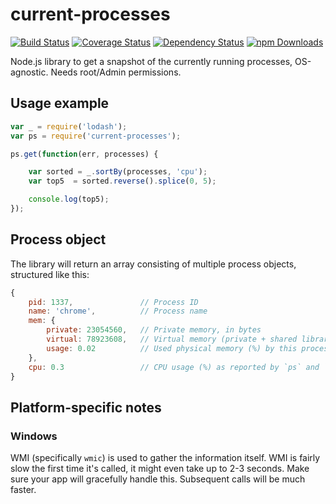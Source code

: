 # current-processes
[![Build Status](https://travis-ci.org/branneman/current-processes.svg?branch=master)](https://travis-ci.org/branneman/current-processes)
[![Coverage Status](https://img.shields.io/coveralls/branneman/current-processes.svg)](https://coveralls.io/r/branneman/current-processes)
[![Dependency Status](http://img.shields.io/david/branneman/current-processes.svg)](https://david-dm.org/branneman/current-processes)
[![npm Downloads](http://img.shields.io/npm/dm/current-processes.svg)](https://www.npmjs.org/package/current-processes)

Node.js library to get a snapshot of the currently running processes, OS-agnostic. Needs root/Admin permissions.

## Usage example
```js
var _ = require('lodash');
var ps = require('current-processes');

ps.get(function(err, processes) {

    var sorted = _.sortBy(processes, 'cpu');
    var top5  = sorted.reverse().splice(0, 5);

    console.log(top5);
});
```

## Process object
The library will return an array consisting of multiple process objects, structured like this:
```js
{
    pid: 1337,               // Process ID
    name: 'chrome',          // Process name
    mem: {
        private: 23054560,   // Private memory, in bytes
        virtual: 78923608,   // Virtual memory (private + shared libraries + swap space), in bytes
        usage: 0.02    	     // Used physical memory (%) by this process
    },
    cpu: 0.3                 // CPU usage (%) as reported by `ps` and `wmic`
}
```

## Platform-specific notes
### Windows
WMI (specifically `wmic`) is used to gather the information itself. WMI is fairly slow the first time it's called, it
might even take up to 2-3 seconds. Make sure your app will gracefully handle this. Subsequent calls will be much faster.
